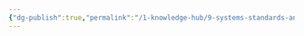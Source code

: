 ```yaml
---
{"dg-publish":true,"permalink":"/1-knowledge-hub/9-systems-standards-and-plans-in-place/a-general-s-and-s/google-cloud-project/google-cloud-project/","noteIcon":""}
---
```


